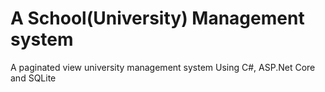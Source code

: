 # A School(University) Management system
A paginated view university management system
Using C#, ASP.Net Core and SQLite
